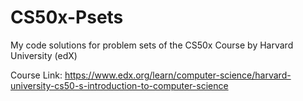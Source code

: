 # CS50x-Psets
 My code solutions for problem sets of the CS50x Course by Harvard University (edX)

Course Link: https://www.edx.org/learn/computer-science/harvard-university-cs50-s-introduction-to-computer-science
